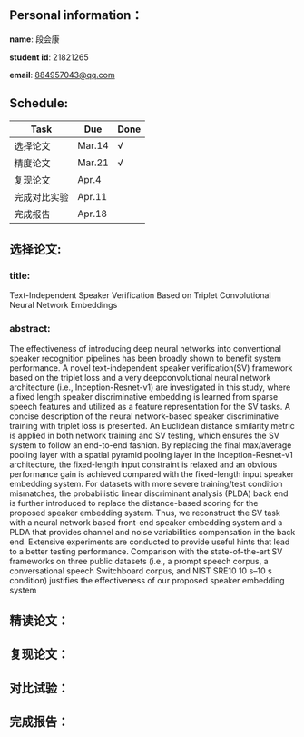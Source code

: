 ## Personal information：
 **name**: 段会康
 
 **student id**: 21821265
 
 **email**: 884957043@qq.com
 


## Schedule:

|Task|Due|Done|
|---|---|---|
|选择论文|Mar.14|√|
|精度论文|Mar.21|√|
|复现论文|Apr.4| |
|完成对比实验|Apr.11| |
|完成报告|Apr.18| |


## 选择论文:
### title:
Text-Independent Speaker Verification Based on Triplet Convolutional Neural Network Embeddings

### abstract:
The effectiveness of introducing deep neural networks into conventional speaker recognition pipelines has been broadly shown to benefit
system performance. A novel text-independent speaker verification(SV) framework based on the triplet loss and a very deepconvolutional
neural network architecture (i.e., Inception-Resnet-v1) are investigated in this study, where a fixed length speaker discriminative
embedding is learned from sparse speech features and utilized as a feature representation for the SV tasks. A concise description of
the neural network-based speaker discriminative training with triplet loss is presented. An Euclidean distance similarity metric is
applied in both network training and SV testing, which ensures the SV system to follow an end-to-end fashion. By replacing the final
max/average pooling layer with a spatial pyramid pooling layer in the Inception-Resnet-v1 architecture, the fixed-length input
constraint is relaxed and an obvious performance gain is achieved compared with the fixed-length input speaker embedding system. For
datasets with more severe training/test condition mismatches, the probabilistic linear discriminant analysis (PLDA) back end is further
introduced to replace the distance-based scoring for the proposed speaker embedding system. Thus, we reconstruct the SV task with a
neural network based front-end speaker embedding system and a PLDA that provides channel and noise variabilities compensation in the
back end. Extensive experiments are conducted to provide useful hints that lead to a better testing performance. Comparison with the
state-of-the-art SV frameworks on three public datasets (i.e., a prompt speech corpus, a conversational speech Switchboard corpus, and
NIST SRE10 10 s–10 s condition) justifies the effectiveness of our proposed speaker embedding system



## 精读论文：


## 复现论文：


## 对比试验：


## 完成报告：
